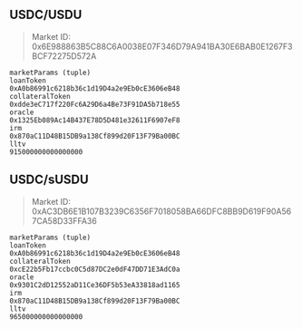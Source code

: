 ## USDC/USDU

> Market ID: 0x6E988863B5C88C6A0038E07F346D79A941BA30E6BAB0E1267F3BCF72275D572A

```
marketParams (tuple)
loanToken
0xA0b86991c6218b36c1d19D4a2e9Eb0cE3606eB48
collateralToken
0xdde3eC717f220Fc6A29D6a4Be73F91DA5b718e55
oracle
0x1325Eb089Ac14B437E78D5D481e32611F6907eF8
irm
0x870aC11D48B15DB9a138Cf899d20F13F79Ba00BC
lltv
915000000000000000
```

## USDC/sUSDU

> Market ID: 0xAC3DB6E1B107B3239C6356F7018058BA66DFC8BB9D619F90A567CA58D33FFA36

```
marketParams (tuple)
loanToken
0xA0b86991c6218b36c1d19D4a2e9Eb0cE3606eB48
collateralToken
0xcE22b5Fb17ccbc0C5d87DC2e0dF47DD71E3AdC0a
oracle
0x9301C2dD12552aD11Ce36DF5b53eA33818ad1165
irm
0x870aC11D48B15DB9a138Cf899d20F13F79Ba00BC
lltv
965000000000000000
```
